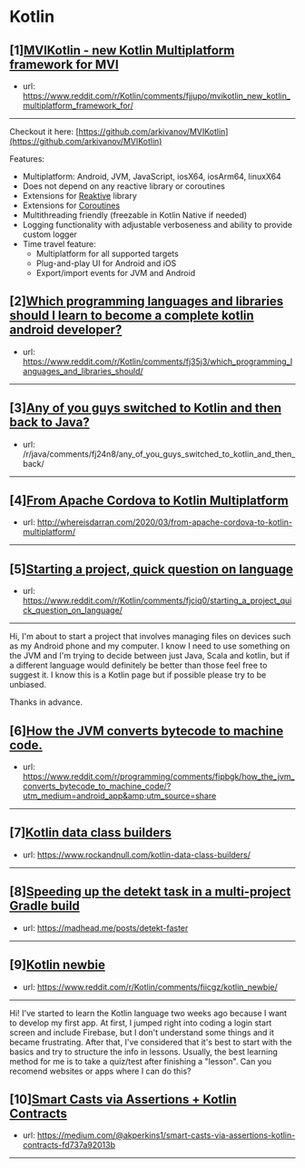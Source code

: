 # Kotlin
## [1][MVIKotlin - new Kotlin Multiplatform framework for MVI](https://www.reddit.com/r/Kotlin/comments/fjjupo/mvikotlin_new_kotlin_multiplatform_framework_for/)
- url: https://www.reddit.com/r/Kotlin/comments/fjjupo/mvikotlin_new_kotlin_multiplatform_framework_for/
---
Checkout it here: [https://github.com/arkivanov/MVIKotlin](https://github.com/arkivanov/MVIKotlin)

Features:

* Multiplatform: Android, JVM, JavaScript, iosX64, iosArm64, linuxX64
* Does not depend on any reactive library or coroutines
* Extensions for [Reaktive](https://github.com/badoo/Reaktive) library
* Extensions for [Coroutines](https://github.com/Kotlin/kotlinx.coroutines)
* Multithreading friendly (freezable in Kotlin Native if needed)
* Logging functionality with adjustable verboseness and ability to provide custom logger
* Time travel feature:
   * Multiplatform for all supported targets
   * Plug-and-play UI for Android and iOS
   * Export/import events for JVM and Android
## [2][Which programming languages and libraries should I learn to become a complete kotlin android developer?](https://www.reddit.com/r/Kotlin/comments/fj35j3/which_programming_languages_and_libraries_should/)
- url: https://www.reddit.com/r/Kotlin/comments/fj35j3/which_programming_languages_and_libraries_should/
---

## [3][Any of you guys switched to Kotlin and then back to Java?](https://www.reddit.com/r/Kotlin/comments/fj6a2c/any_of_you_guys_switched_to_kotlin_and_then_back/)
- url: /r/java/comments/fj24n8/any_of_you_guys_switched_to_kotlin_and_then_back/
---

## [4][From Apache Cordova to Kotlin Multiplatform](https://www.reddit.com/r/Kotlin/comments/fj4fuo/from_apache_cordova_to_kotlin_multiplatform/)
- url: http://whereisdarran.com/2020/03/from-apache-cordova-to-kotlin-multiplatform/
---

## [5][Starting a project, quick question on language](https://www.reddit.com/r/Kotlin/comments/fjciq0/starting_a_project_quick_question_on_language/)
- url: https://www.reddit.com/r/Kotlin/comments/fjciq0/starting_a_project_quick_question_on_language/
---
Hi, I'm about to start a project that involves managing files on devices such as my Android phone and my computer. I know I need to use something on the JVM and I'm trying to decide between just Java, Scala and kotlin, but if a different language would definitely be better than those feel free to suggest it. I know this is a Kotlin page but if possible please try to be unbiased. 

Thanks in advance.
## [6][How the JVM converts bytecode to machine code.](https://www.reddit.com/r/Kotlin/comments/fipcai/how_the_jvm_converts_bytecode_to_machine_code/)
- url: https://www.reddit.com/r/programming/comments/fipbgk/how_the_jvm_converts_bytecode_to_machine_code/?utm_medium=android_app&amp;utm_source=share
---

## [7][Kotlin data class builders](https://www.reddit.com/r/Kotlin/comments/fja3v4/kotlin_data_class_builders/)
- url: https://www.rockandnull.com/kotlin-data-class-builders/
---

## [8][Speeding up the detekt task in a multi-project Gradle build](https://www.reddit.com/r/Kotlin/comments/fikeup/speeding_up_the_detekt_task_in_a_multiproject/)
- url: https://madhead.me/posts/detekt-faster
---

## [9][Kotlin newbie](https://www.reddit.com/r/Kotlin/comments/fiicgz/kotlin_newbie/)
- url: https://www.reddit.com/r/Kotlin/comments/fiicgz/kotlin_newbie/
---
Hi! I've started to learn the Kotlin language two weeks ago because I want to develop my first app. At first, I jumped right into coding a login start screen and include Firebase, but I don't understand some things and it became frustrating. After that, I've considered that it's best to start with the basics and try to structure the info in lessons. Usually, the best learning method for me is to take a quiz/test after finishing a "lesson". Can you recomend websites or apps where I can do this?
## [10][Smart Casts via Assertions + Kotlin Contracts](https://www.reddit.com/r/Kotlin/comments/fi1dac/smart_casts_via_assertions_kotlin_contracts/)
- url: https://medium.com/@akperkins1/smart-casts-via-assertions-kotlin-contracts-fd737a92013b
---

